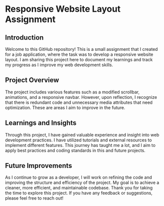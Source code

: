 # Responsive Website Layout Assignment

## Introduction
Welcome to this GitHub repository! This is a small assignment that I created for a job application, where the task was to develop a responsive website layout. I am sharing this project here to document my learnings and track my progress as I improve my web development skills.

## Project Overview
The project includes various features such as a modified scrollbar, animations, and a responsive navbar. However, upon reflection, I recognize that there is redundant code and unnecessary media attributes that need optimization. These are areas I aim to improve in the future.

## Learnings and Insights
Through this project, I have gained valuable experience and insight into web development practices. I have utilized tutorials and external resources to implement different features. This journey has taught me a lot, and I aim to apply best practices and coding standards in this and future projects.

## Future Improvements
As I continue to grow as a developer, I will work on refining the code and improving the structure and efficiency of the project. My goal is to achieve a cleaner, more efficient, and maintainable codebase.
Thank you for taking the time to explore this project. If you have any feedback or suggestions, please feel free to reach out!
